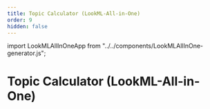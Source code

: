 ```yaml
---
title: Topic Calculator (LookML-All-in-One)
order: 9
hidden: false
---
```



import LookMLAllInOneApp from "../../components/LookMLAllInOne-generator.js";

# Topic Calculator (LookML-All-in-One)

<p>

   <LookMLAllInOneApp />

</p>